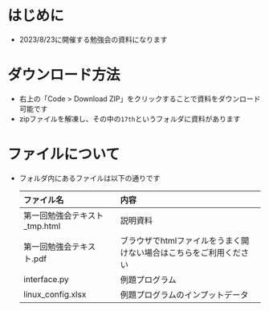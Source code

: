 # はじめに
* 2023/8/23に開催する勉強会の資料になります

# ダウンロード方法
* 右上の「Code > Download ZIP」をクリックすることで資料をダウンロード可能です
* zipファイルを解凍し、その中の`17th`というフォルダに資料があります

# ファイルについて
* フォルダ内にあるファイルは以下の通りです

  |ファイル名|内容|
  |:---|:---|
  |第一回勉強会テキスト_tmp.html|説明資料|
  |第一回勉強会テキスト.pdf|ブラウザでhtmlファイルをうまく開けない場合はこちらをご利用ください|
  |interface.py|例題プログラム|
  |linux_config.xlsx|例題プログラムのインプットデータ|
